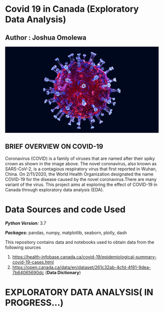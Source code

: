 # Covid 19 in Canada (Exploratory Data Analysis)

## Author : Joshua Omolewa
![covid](https://github.com/Joshua-omolewa/Covid-19-analysis/blob/main/Covid%20Dataset/images/covid%2019%20.gif)

## BRIEF OVERVIEW ON COVID-19
Coronavirus (COVID) is a family of viruses that are named after their spiky crown as shown in the image above. The novel coronavirus, also known as SARS-CoV-2, is a contagious respiratory virus that first reported in Wuhan, China. On 2/11/2020, the World Health Organization designated the name COVID-19 for the disease caused by the novel coronavirus.There are many variant of the virus. This project aims at exploring the effect of COVID-19 in Canada through exploratory data analysis (EDA).


# Data Sources and code Used
***Python Version:*** 3.7

***Packages:*** pandas, numpy, matplotlib, seaborn, plotly, dash

This repository contains data and notebooks used to obtain  data from  the following sources

1. https://health-infobase.canada.ca/covid-19/epidemiological-summary-covid-19-cases.html 
2. https://open.canada.ca/data/en/dataset/261c32ab-4cfd-4f81-9dea-7b64065690dc  (**Data Dictionary**)


# EXPLORATORY DATA ANALYSIS( IN PROGRESS...)
